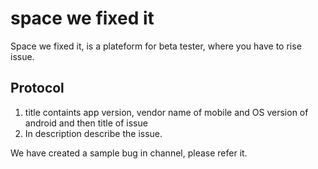 
# space we fixed it  
  
Space we fixed it, is a  plateform for beta tester, where you have to rise issue. 

##  Protocol 
1.  title  containts app version, vendor name of mobile and OS version of android and then title of issue 
2.  In description describe the issue. 

We have created a sample bug in channel, please refer it. 
